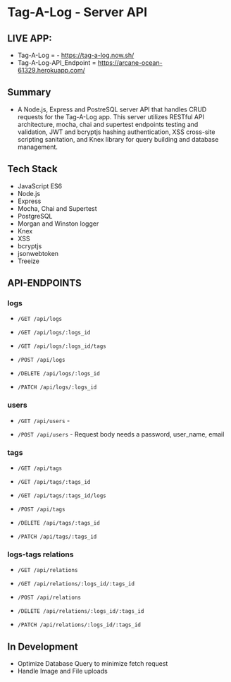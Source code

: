 # Tag-A-Log - Server API

## LIVE APP:

- Tag-A-Log = - https://tag-a-log.now.sh/
- Tag-A-Log-API_Endpoint = https://arcane-ocean-61329.herokuapp.com/

## Summary

- A Node.js, Express and PostreSQL server API that handles CRUD requests for the Tag-A-Log app. This server utilizes RESTful API architecture, mocha, chai and supertest endpoints testing and validation, JWT and bcryptjs hashing authentication, XSS cross-site scripting sanitation, and Knex library for query building and database management.

## Tech Stack

- JavaScript ES6
- Node.js
- Express
- Mocha, Chai and Supertest
- PostgreSQL
- Morgan and Winston logger
- Knex
- XSS
- bcryptjs
- jsonwebtoken
- Treeize

## API-ENDPOINTS

### logs

- `/GET /api/logs`

- `/GET /api/logs/:logs_id`

- `/GET /api/logs/:logs_id/tags`

- `/POST /api/logs`

- `/DELETE /api/logs/:logs_id`

- `/PATCH /api/logs/:logs_id`

### users

- `/GET /api/users` -

- `/POST /api/users` - Request body needs a password, user_name, email

### tags

- `/GET /api/tags`

- `/GET /api/tags/:tags_id`

- `/GET /api/tags/:tags_id/logs`

- `/POST /api/tags`

- `/DELETE /api/tags/:tags_id`

- `/PATCH /api/tags/:tags_id`

### logs-tags relations

- `/GET /api/relations`

- `/GET /api/relations/:logs_id/:tags_id`

- `/POST /api/relations`

- `/DELETE /api/relations/:logs_id/:tags_id`

- `/PATCH /api/relations/:logs_id/:tags_id`

## In Development

- Optimize Database Query to minimize fetch request
- Handle Image and File uploads
